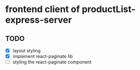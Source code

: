 # frontend client of productList-express-server

## TODO

- [x] layout styling
- [x] implement react-paginate lib
- [ ] styling the react-paginate component

